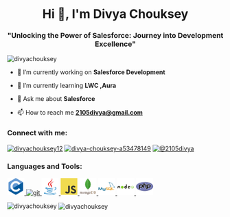 <h1 align="center">Hi 👋, I'm Divya Chouksey</h1>
<h3 align="center">"Unlocking the Power of Salesforce: Journey into Development Excellence"</h3>

<p align="left"> <img src="https://komarev.com/ghpvc/?username=divyachouksey&label=Profile%20views&color=0e75b6&style=flat" alt="divyachouksey" /> </p>

- 🔭 I’m currently working on **Salesforce Development**

- 🌱 I’m currently learning **LWC ,Aura**

- 💬 Ask me about **Salesforce**

- 📫 How to reach me **2105divya@gmail.com**

<h3 align="left">Connect with me:</h3>
<p align="left">
<a href="https://twitter.com/divyachouksey12" target="blank"><img align="center" src="https://raw.githubusercontent.com/rahuldkjain/github-profile-readme-generator/master/src/images/icons/Social/twitter.svg" alt="divyachouksey12" height="30" width="40" /></a>
<a href="https://linkedin.com/in/divya-chouksey-a53478149" target="blank"><img align="center" src="https://raw.githubusercontent.com/rahuldkjain/github-profile-readme-generator/master/src/images/icons/Social/linked-in-alt.svg" alt="divya-chouksey-a53478149" height="30" width="40" /></a>
<a href="https://www.hackerrank.com/@2105divya" target="blank"><img align="center" src="https://raw.githubusercontent.com/rahuldkjain/github-profile-readme-generator/master/src/images/icons/Social/hackerrank.svg" alt="@2105divya" height="30" width="40" /></a>
</p>

<h3 align="left">Languages and Tools:</h3>
<p align="left"> <a href="https://www.cprogramming.com/" target="_blank" rel="noreferrer"> <img src="https://raw.githubusercontent.com/devicons/devicon/master/icons/c/c-original.svg" alt="c" width="40" height="40"/> </a> <a href="https://git-scm.com/" target="_blank" rel="noreferrer"> <img src="https://www.vectorlogo.zone/logos/git-scm/git-scm-icon.svg" alt="git" width="40" height="40"/> </a> <a href="https://www.java.com" target="_blank" rel="noreferrer"> <img src="https://raw.githubusercontent.com/devicons/devicon/master/icons/java/java-original.svg" alt="java" width="40" height="40"/> </a> <a href="https://developer.mozilla.org/en-US/docs/Web/JavaScript" target="_blank" rel="noreferrer"> <img src="https://raw.githubusercontent.com/devicons/devicon/master/icons/javascript/javascript-original.svg" alt="javascript" width="40" height="40"/> </a> <a href="https://www.mongodb.com/" target="_blank" rel="noreferrer"> <img src="https://raw.githubusercontent.com/devicons/devicon/master/icons/mongodb/mongodb-original-wordmark.svg" alt="mongodb" width="40" height="40"/> </a> <a href="https://www.mysql.com/" target="_blank" rel="noreferrer"> <img src="https://raw.githubusercontent.com/devicons/devicon/master/icons/mysql/mysql-original-wordmark.svg" alt="mysql" width="40" height="40"/> </a> <a href="https://nodejs.org" target="_blank" rel="noreferrer"> <img src="https://raw.githubusercontent.com/devicons/devicon/master/icons/nodejs/nodejs-original-wordmark.svg" alt="nodejs" width="40" height="40"/> </a> <a href="https://www.php.net" target="_blank" rel="noreferrer"> <img src="https://raw.githubusercontent.com/devicons/devicon/master/icons/php/php-original.svg" alt="php" width="40" height="40"/> </a> </p>

<p><img align="left" src="https://github-readme-stats.vercel.app/api/top-langs?username=divyachouksey&show_icons=true&locale=en&layout=compact" alt="divyachouksey" /></p>

<p>&nbsp;<img align="center" src="https://github-readme-stats.vercel.app/api?username=divyachouksey&show_icons=true&locale=en" alt="divyachouksey" /></p>
